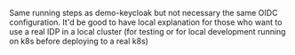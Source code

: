 Same running steps as demo-keycloak but not necessary the same OIDC configuration.
It'd be good to have local explanation for those who want to use a real IDP in a local cluster (for testing or for local development running on k8s before deploying to a real k8s)
